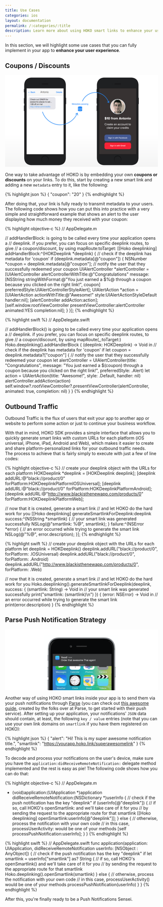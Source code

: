 ```yaml
---
title: Use Cases
categories: ios
layout: documentation
permalink: /:categories/:title
description: Learn more about using HOKO smart links to enhance your user experience.
---
```


In this section, we will highlight some use cases that you can fully implement in your app to **enhance your user experience**.

## Coupons / Discounts

![](/assets/images/use-case-coupon.png)

One way to take advantage of HOKO is by embedding your own **coupons or discounts** on your links. To do this, start by creating a new smart link and adding a new `metadata` entry to it, like the following:

{% highlight json %}
{
  "coupon": "20"
}
{% endhighlight %}


After doing that, your link is fully ready to transmit metadata to your users. The following code shows how you can put this into practice with a very simple and straightforward example that shows an alert to the user displaying how much money they received with your coupon:


{% highlight objective-c %}
// AppDelegate.m

// addHandlerBlock: is going to be called every time your application opens a
// deeplink. if you prefer, you can focus on specific deeplink routes, to give
// a coupon/discount, by using mapRoute:toTarget:
[[Hoko deeplinking] addHandlerBlock:^(HOKDeeplink *deeplink) {
    // check if the deeplink has metadata for 'coupon'
    if (deeplink.metadata[@"coupon"]) {
        NSNumber *coupon = deeplink.metadata[@"coupon"];
        // notify the user that they successfully redeemed your coupon
        UIAlertController *alertController = [UIAlertController
                                              alertControllerWithTitle:@"Congratulations"
                                              message:[NSString stringWithFormat:@"You just earned a $%@ through a coupon because you clicked on the right link!", coupon]
                                              preferredStyle:UIAlertControllerStyleAlert];
        UIAlertAction *action = [UIAlertAction actionWithTitle:@"Awesome!" style:UIAlertActionStyleDefault handler:nil];
        [alertController addAction:action];
        [self.window.rootViewController presentViewController:alertController animated:YES completion:nil];
    }
}];
{% endhighlight %}

{% highlight swift %}
// AppDelegate.swift

// addHandlerBlock() is going to be called every time your application opens a
// deeplink. if you prefer, you can focus on specific deeplink routes, to give
// a coupon/discount, by using mapRoute(_:toTarget:)
Hoko.deeplinking().addHandlerBlock { (deeplink: HOKDeeplink) -> Void in
    // check if the deeplink has metadata for 'coupon'
    if let coupon = deeplink.metadata?["coupon"] {
        // notify the user that they successfully redeemed your coupon
        let alertController = UIAlertController(title: "Congratulations",
                                                message: "You just earned a $\(coupon) through a coupon because you clicked on the right link!", preferredStyle: .Alert)
        let action = UIAlertAction(title: "Awesome!", style: .Default, handler: nil)
        alertController.addAction(action)
        self.window?.rootViewController?.presentViewController(alertController, animated: true, completion: nil)
  }
}
{% endhighlight %}

## Outbound Traffic

Outbound Traffic is the flux of users that exit your app to another app or website to perform some action or just to continue your business workflow.  

With that in mind, HOKO SDK provides a simple interface that allows you to quickly generate smart links with custom URLs for each platform (iOS universal, iPhone, iPad, Android and Web), which makes it easier to create and share platform-personalized links for your outbound traffic needs.  
The process to achieve that is fairly simply to execute with just a few of line codes:

{% highlight objective-c %}
// create your deeplink object with the URLs for each platform
HOKDeeplink *deeplink = [HOKDeeplink deeplink];
[deeplink addURL:@"black://product/0" forPlatform:HOKDeeplinkPlatformIOSUniversal];
[deeplink addURL:@"black://product/0" forPlatform:HOKDeeplinkPlatformAndroid];
[deeplink addURL:@"http://www.blackisthenewapp.com/products/0" forPlatform:HOKDeeplinkPlatformWeb];

// now that it is created, generate a smart link
// and let HOKO do the hard work for you
[[Hoko deeplinking] generateSmartlinkForDeeplink:deeplink
  success:^(NSString *smartlink) {
    // your smart link was generated successfully
    NSLog(@"smartlink: %@", smartlink);
  } failure:^(NSError *error) {
    // an error occurred while trying to generate the smart link
    NSLog(@"%@", error.description);
}];
{% endhighlight %}

{% highlight swift %}
// create your deeplink object with the URLs for each platform
let deeplink = HOKDeeplink()
deeplink.addURL("black://product/0", forPlatform: .IOSUniversal)
deeplink.addURL("black://product/0", forPlatform: .Android)
deeplink.addURL("http://www.blackisthenewapp.com/products/0", forPlatform: .Web)

// now that it is created, generate a smart link
// and let HOKO do the hard work for you
Hoko.deeplinking().generateSmartlinkForDeeplink(deeplink, success: { (smartlink: String) -> Void in
    // your smart link was generated successfully
    print("smartlink: \(smartlink)\n")
}) { (error: NSError) -> Void in
    // an error occurred while trying to generate the smart link
    print(error.description)
}
{% endhighlight %}

## Parse Push Notification Strategy

![](/assets/images/push-notification-use-case.png)

Another way of using HOKO smart links inside your app is to send them via your push notifications through <a href="https://www.parse.com/products/push" target="_blank">Parse</a> (you can check out <a href="https://parse.com/tutorials/ios-push-notifications" target="_blank">this awesome guide</a>, created by the folks over at Parse, to get started with their push service). After setting up your application, your notifications' `JSON` data should contain, at least, the following `key / value` entries (note that you can use your own link domains on `smartlink` if you have them registered on HOKO):

{% highlight json %}
{
  "alert": "Hi! This is my super awesome notification title.",
  "smartlink": "https://yourapp.hoko.link/superawesomelink"
}
{% endhighlight %}

To decode and process your notifications on the user's device, make sure you have the `application:didReceiveRemoteNotification:` delegate method implemented and the rest is easy as pie! The following code shows how you can do that:

{% highlight objective-c %}
// AppDelegate.m
- (void)application:(UIApplication *)application didReceiveRemoteNotification:(NSDictionary *)userInfo {
  // check if the push notification has the key "deeplink"
  if (userInfo[@"deeplink"]) {
    // if so, call HOKO's openSmartlink: and we'll take care of it for you
    // by sending the request to the appropriate route for that smartlink
    [[Hoko deeplinking] openSmartlink:userInfo[@"deeplink"]];
  } else {
    // otherwise, process the notification with your own code
    // in this case, processUserActivity: would be one of your methods
    [self processPushNotification:userInfo];
  }
}
{% endhighlight %}

{% highlight swift %}
// AppDelegate.swift
func application(application: UIApplication, didReceiveRemoteNotification userInfo: [NSObject : AnyObject]) {
  // check if the push notification has the key "deeplink"
  if let smartlink = userInfo["smartlink"] as? String {
    // if so, call HOKO's openSmartlink() and we'll take care of it for you
    // by sending the request to the appropriate route for that smartlink
    Hoko.deeplinking().openSmartlink(smartlink)
  } else {
    // otherwise, process the notification with your own code
    // in this case, processUserActivity() would be one of your methods
    processPushNotification(userInfo)
  }
}
{% endhighlight %}

After this, you're finally ready to be a Push Notifications Sensei.

